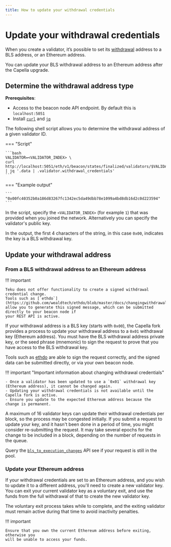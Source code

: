 ```yaml
---
title: How to update your withdrawal credentials
---
```


# Update your withdrawal credentials

When you create a validator, it’s possible to set its [withdrawal](../Concepts/Withdrawals.md) address
to a BLS address, or an Ethereum address.

You can update your BLS withdrawal address to an Ethereum address after the Capella upgrade.

## Determine the withdrawal address type

**Prerequisites**:

- Access to the beacon node API endpoint. By default this is `localhost:5051`
- Install [`curl`](https://curl.se/) and [`jq`](https://stedolan.github.io/jq/)

The following shell script allows you to determine the withdrawal address of a given validator ID.

=== "Script"

    ```bash
    VALIDATOR=<VALIDATOR_INDEX> \
    curl http://localhost:5051/eth/v1/beacon/states/finalized/validators/$VALIDATOR | jq '.data | .validator.withdrawal_credentials'
    ```

=== "Example output"

    ```
    "0x00fc40352b0a186d83267fc1342ec5da49dbb78e1099a4bd8db16d2c0d223594"
    ```

In the script, specify the `<VALIDATOR_INDEX>` (for example `1`) that was provided when you joined the network. Alternatively
you can specify the validator's public key.

In the output, the first 4 characters of the string, in this case `0x00`, indicates the key is a BLS withdrawal
key.

## Update your withdrawal address

### From a BLS withdrawal address to an Ethereum address

!!! important

    Teku does not offer functionality to create a signed withdrawal credential change.
    Tools such as [`ethdo`](https://github.com/wealdtech/ethdo/blob/master/docs/changingwithdrawalcredentials.md)
    allow you to generate this signed message, which can be submitted directly to your beacon node if
    your REST API is active.

If your withdrawal address is a BLS key (starts with `0x00`), the Capella fork provides a process to
update your withdrawal address to a `0x01` withdrawal key (Ethereum address).
You must have the BLS withdrawal address private key, or the seed phrase (mnemonic) to sign the request
to prove that you have access to the BLS withdrawal key.

Tools such as [ethdo](https://github.com/wealdtech/ethdo/blob/master/docs/changingwithdrawalcredentials.md) are able to sign the request correctly,
and the signed data can be submitted directly, or via your own beacon node.

!!! important "Important information about changing withdrawal credentials"

    - Once a validator has been updated to use a `0x01` withdrawal key (Ethereum address), it cannot be changed again.
    - Updating your withdrawal credentials is not available until the Capella fork is active.
    - Ensure you update to the expected Ethereum address because the change is permanent.

A maximum of 16 validator keys can update their withdrawal credentials per block, so the process may
be congested initially. If you submit a request to update your key, and it hasn't been done in a period
of time, you might consider re-submitting the request. It may take several epochs for the change to be
included in a block, depending on the number of requests in the queue.

Query the [`bls_to_execution_changes`](https://consensys.github.io/teku/#tag/Beacon/operation/getBlsToExecutionChanges)
API see if your request is still in the pool.

### Update your Ethereum address

If your withdrawal credentials are set to an Ethereum address, and you wish to update it to a
different address, you'll need to create a new validator key. You can exit your current
validator key as a voluntary exit, and use the funds from the full withdrawal of that to create the
new validator key.

The voluntary exit process takes while to complete, and the exiting validator must remain active during that
time to avoid inactivity penalties.

!!! important

    Ensure that you own the current Ethereum address before exiting, otherwise you
    will be unable to access your funds.
